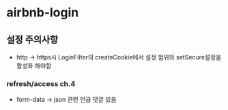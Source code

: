 # airbnb-login

## 설정 주의사항
* http -> https시 LoginFilter의 createCookie에서 설정 범위와 setSecure설정을 활성화 해야함 

### refresh/access ch.4
* form-data -> json 관련 언급 댓글 있음
